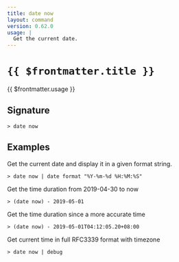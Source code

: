 ```yaml
---
title: date now
layout: command
version: 0.62.0
usage: |
  Get the current date.
---
```


# `{{ $frontmatter.title }}`

<div style='white-space: pre-wrap;'>{{ $frontmatter.usage }}</div>

## Signature

```> date now ```

## Examples

Get the current date and display it in a given format string.
```shell
> date now | date format "%Y-%m-%d %H:%M:%S"
```

Get the time duration from 2019-04-30 to now
```shell
> (date now) - 2019-05-01
```

Get the time duration since a more accurate time
```shell
> (date now) - 2019-05-01T04:12:05.20+08:00
```

Get current time in full RFC3339 format with timezone
```shell
> date now | debug
```
